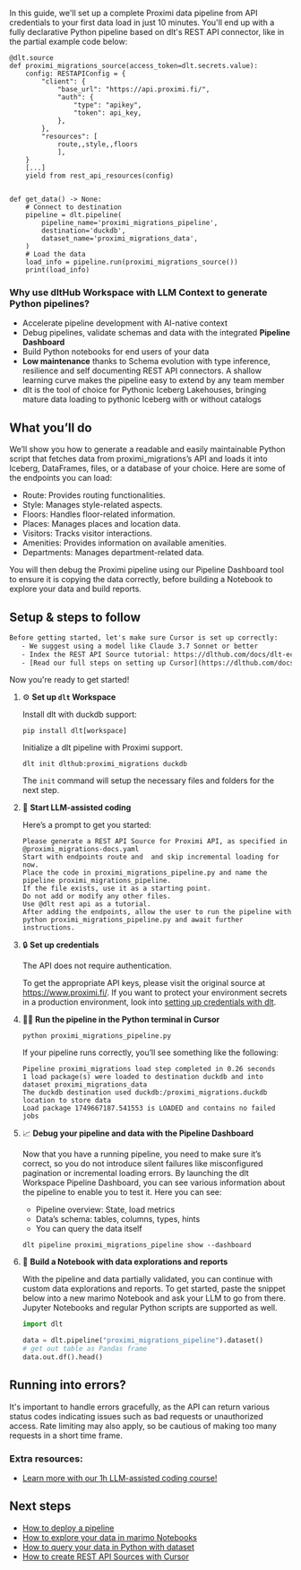 In this guide, we'll set up a complete Proximi data pipeline from API credentials to your first data load in just 10 minutes. You'll end up with a fully declarative Python pipeline based on dlt's REST API connector, like in the partial example code below:

```python-outcome
@dlt.source
def proximi_migrations_source(access_token=dlt.secrets.value):
    config: RESTAPIConfig = {
        "client": {
            "base_url": "https://api.proximi.fi/",
            "auth": {
                "type": "apikey",
                "token": api_key,
            },
        },
        "resources": [
            route,,style,,floors
            ],
    }
    [...]
    yield from rest_api_resources(config)


def get_data() -> None:
    # Connect to destination
    pipeline = dlt.pipeline(
        pipeline_name='proximi_migrations_pipeline',
        destination='duckdb',
        dataset_name='proximi_migrations_data', 
    )
    # Load the data
    load_info = pipeline.run(proximi_migrations_source())
    print(load_info) 
```

### Why use dltHub Workspace with LLM Context to generate Python pipelines?

- Accelerate pipeline development with AI-native context
- Debug pipelines, validate schemas and data with the integrated **Pipeline Dashboard**
- Build Python notebooks for end users of your data
- **Low maintenance** thanks to Schema evolution with type inference, resilience and self documenting REST API connectors. A shallow learning curve makes the pipeline easy to extend by any team member
- dlt is the tool of choice for Pythonic Iceberg Lakehouses, bringing mature data loading to pythonic Iceberg with or without catalogs

## What you’ll do

We’ll show you how to generate a readable and easily maintainable Python script that fetches data from proximi_migrations’s API and loads it into Iceberg, DataFrames, files, or a database of your choice. Here are some of the endpoints you can load:

- Route: Provides routing functionalities.
- Style: Manages style-related aspects.
- Floors: Handles floor-related information.
- Places: Manages places and location data.
- Visitors: Tracks visitor interactions.
- Amenities: Provides information on available amenities.
- Departments: Manages department-related data.

You will then debug the Proximi pipeline using our Pipeline Dashboard tool to ensure it is copying the data correctly, before building a Notebook to explore your data and build reports.

## Setup & steps to follow

```default
Before getting started, let's make sure Cursor is set up correctly:
   - We suggest using a model like Claude 3.7 Sonnet or better
   - Index the REST API Source tutorial: https://dlthub.com/docs/dlt-ecosystem/verified-sources/rest_api/ and add it to context as **@dlt rest api**
   - [Read our full steps on setting up Cursor](https://dlthub.com/docs/dlt-ecosystem/llm-tooling/cursor-restapi#23-configuring-cursor-with-documentation)
```

Now you're ready to get started!

1. ⚙️ **Set up `dlt` Workspace**
    
    Install dlt with duckdb support:
    ```shell
    pip install dlt[workspace]
    ```

    Initialize a dlt pipeline with Proximi support.
    ```shell
    dlt init dlthub:proximi_migrations duckdb
    ```

    The `init` command will setup the necessary files and folders for the next step.
    
2. 🤠 **Start LLM-assisted coding**
    
    Here’s a prompt to get you started:
    
    ```prompt
    Please generate a REST API Source for Proximi API, as specified in @proximi_migrations-docs.yaml 
    Start with endpoints route and  and skip incremental loading for now. 
    Place the code in proximi_migrations_pipeline.py and name the pipeline proximi_migrations_pipeline. 
    If the file exists, use it as a starting point. 
    Do not add or modify any other files. 
    Use @dlt rest api as a tutorial. 
    After adding the endpoints, allow the user to run the pipeline with python proximi_migrations_pipeline.py and await further instructions.
    ```

    
3. 🔒 **Set up credentials** 
    
    The API does not require authentication.
    
    To get the appropriate API keys, please visit the original source at https://www.proximi.fi/.
    If you want to protect your environment secrets in a production environment, look into [setting up credentials with dlt](https://dlthub.com/docs/walkthroughs/add_credentials).
    
4. 🏃‍♀️ **Run the pipeline in the Python terminal in Cursor**
    
    ```shell
    python proximi_migrations_pipeline.py
    ```
    
    If your pipeline runs correctly, you’ll see something like the following:
    
    ```shell
    Pipeline proximi_migrations load step completed in 0.26 seconds
    1 load package(s) were loaded to destination duckdb and into dataset proximi_migrations_data
    The duckdb destination used duckdb:/proximi_migrations.duckdb location to store data
    Load package 1749667187.541553 is LOADED and contains no failed jobs
    ```
    
5. 📈 **Debug your pipeline and data with the Pipeline Dashboard**

    Now that you have a running pipeline, you need to make sure it’s correct, so you do not introduce silent failures like misconfigured pagination or incremental loading errors. By launching the dlt Workspace Pipeline Dashboard, you can see various information about the pipeline to enable you to test it. Here you can see:
    - Pipeline overview: State, load metrics
    - Data’s schema: tables, columns, types, hints
    - You can query the data itself
    
    ```shell
    dlt pipeline proximi_migrations_pipeline show --dashboard
    ```
    
6. 🐍 **Build a Notebook with data explorations and reports**

    With the pipeline and data partially validated, you can continue with custom data explorations and reports. To get started, paste the snippet below into a new marimo Notebook and ask your LLM to go from there. Jupyter Notebooks and regular Python scripts are supported as well.

    
    ```python
    import dlt

   data = dlt.pipeline("proximi_migrations_pipeline").dataset()
   # get out table as Pandas frame
   data.out.df().head()
    ```

## Running into errors?

It's important to handle errors gracefully, as the API can return various status codes indicating issues such as bad requests or unauthorized access. Rate limiting may also apply, so be cautious of making too many requests in a short time frame.

### Extra resources:

- [Learn more with our 1h LLM-assisted coding course!](https://www.youtube.com/watch?v=GGid70rnJuM)

## Next steps

- [How to deploy a pipeline](https://dlthub.com/docs/walkthroughs/deploy-a-pipeline)
- [How to explore your data in marimo Notebooks](https://dlthub.com/docs/general-usage/dataset-access/marimo)
- [How to query your data in Python with dataset](https://dlthub.com/docs/general-usage/dataset-access/dataset)
- [How to create REST API Sources with Cursor](https://dlthub.com/docs/dlt-ecosystem/llm-tooling/cursor-restapi)